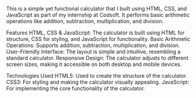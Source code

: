 This is a simple yet functional calculator that I built using HTML, CSS, and JavaScript as part of my internship at Codsoft. It performs basic arithmetic operations like addition, subtraction, multiplication, and division.

Features
HTML, CSS & JavaScript: The calculator is built using HTML for structure, CSS for styling, and JavaScript for functionality.
Basic Arithmetic Operations: Supports addition, subtraction, multiplication, and division.
User-Friendly Interface: The layout is simple and intuitive, resembling a standard calculator.
Responsive Design: The calculator adjusts to different screen sizes, making it accessible on both desktop and mobile devices.


Technologies Used
HTML5: Used to create the structure of the calculator.
CSS3: For styling and making the calculator visually appealing.
JavaScript: For implementing the core functionality of the calculator.
